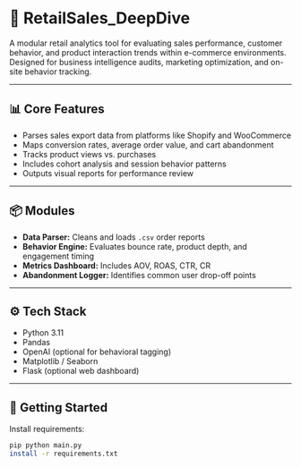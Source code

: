 # 🛒 RetailSales_DeepDive

A modular retail analytics tool for evaluating sales performance, customer behavior, and product interaction trends within e-commerce environments. Designed for business intelligence audits, marketing optimization, and on-site behavior tracking.

---

## 📊 Core Features

- Parses sales export data from platforms like Shopify and WooCommerce
- Maps conversion rates, average order value, and cart abandonment
- Tracks product views vs. purchases
- Includes cohort analysis and session behavior patterns
- Outputs visual reports for performance review

---

## 📦 Modules

- **Data Parser:** Cleans and loads `.csv` order reports  
- **Behavior Engine:** Evaluates bounce rate, product depth, and engagement timing  
- **Metrics Dashboard:** Includes AOV, ROAS, CTR, CR  
- **Abandonment Logger:** Identifies common user drop-off points

---

## ⚙️ Tech Stack

- Python 3.11  
- Pandas  
- OpenAI (optional for behavioral tagging)  
- Matplotlib / Seaborn  
- Flask (optional web dashboard)

---

## 🚀 Getting Started

Install requirements:

```bash
pip python main.py
install -r requirements.txt
